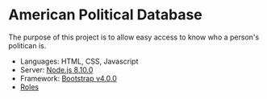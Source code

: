 # American Political Database

The purpose of this project is to allow easy access to know who a person's politican is.

* Languages: HTML, CSS, Javascript
* Server: [Node.js 8.10.0](https://nodejs.org/en/download/)
* Framework: [Bootstrap v4.0.0](https://getbootstrap.com/)
* [Roles](https://github.com/CSC59939/APD/blob/master/IterationPlanning.md)